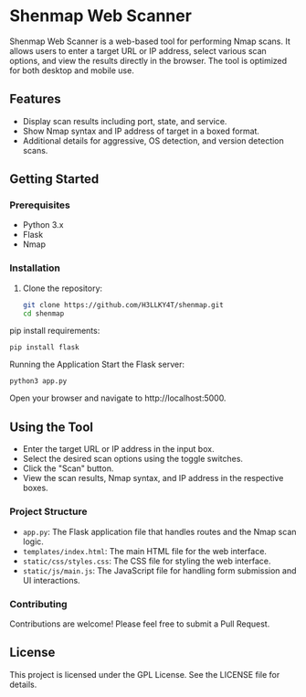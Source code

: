 # Shenmap Web Scanner

Shenmap Web Scanner is a web-based tool for performing Nmap scans. It allows users to enter a target URL or IP address, select various scan options, and view the results directly in the browser. The tool is optimized for both desktop and mobile use.

## Features

- Display scan results including port, state, and service.
- Show Nmap syntax and IP address of target in a boxed format.
- Additional details for aggressive, OS detection, and version detection scans.

## Getting Started

### Prerequisites

- Python 3.x
- Flask
- Nmap

### Installation

1. Clone the repository:
   ```sh
   git clone https://github.com/H3LLKY4T/shenmap.git
   cd shenmap
pip install requirements:

```
pip install flask
```
Running the Application
Start the Flask server:
```
python3 app.py
```
Open your browser and navigate to http://localhost:5000.

## Using the Tool
- Enter the target URL or IP address in the input box.
- Select the desired scan options using the toggle switches.
- Click the "Scan" button.
- View the scan results, Nmap syntax, and IP address in the respective boxes.
  
### Project Structure
- ```app.py```: The Flask application file that handles routes and the Nmap scan logic.
- ```templates/index.html```: The main HTML file for the web interface.
- ```static/css/styles.css```: The CSS file for styling the web interface.
- ```static/js/main.js```: The JavaScript file for handling form submission and UI interactions.

### Contributing
Contributions are welcome! Please feel free to submit a Pull Request.

## License
This project is licensed under the GPL License. See the LICENSE file for details.


